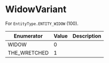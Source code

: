 # WidowVariant

For `EntityType.ENTITY_WIDOW` (100). 

| Enumerator | Value | Description |
| - | - | - |
| WIDOW | 0 |  |
| THE_WRETCHED | 1 |  |
